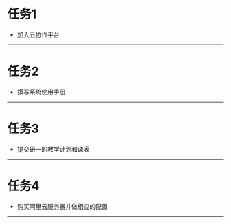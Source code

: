# 任务1
- 加入云协作平台

---

# 任务2
- 撰写系统使用手册

---

# 任务3
- 提交研一的教学计划和课表

---

# 任务4
- 购买阿里云服务器并做相应的配置

---

